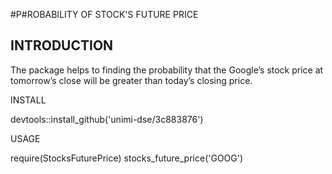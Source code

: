 #P#ROBABILITY OF STOCK'S FUTURE PRICE

## INTRODUCTION
The package helps to finding the probability that the Google’s stock price at tomorrow’s close will be greater than today’s closing price.


INSTALL

devtools::install_github('unimi-dse/3c883876')


USAGE

require(StocksFuturePrice)
stocks_future_price('GOOG')
